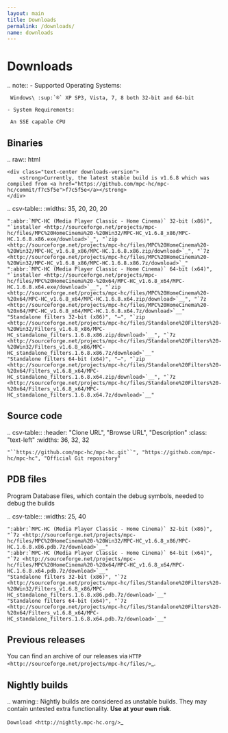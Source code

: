 ```yaml
---
layout: main
title: Downloads
permalink: /downloads/
name: downloads
---
```


Downloads
=========

.. note::
    - Supported Operating Systems:

     Windows\ :sup:`®` XP SP3, Vista, 7, 8 both 32-bit and 64-bit

    - System Requirements:

     An SSE capable CPU

Binaries
--------

.. raw:: html

    <div class="text-center downloads-version">
        <strong>Currently, the latest stable build is v1.6.8 which was compiled from <a href="https://github.com/mpc-hc/mpc-hc/commit/f7c5f5e">f7c5f5e</a></strong>
    </div>


.. csv-table::
    :widths: 35, 20, 20, 20

    ":abbr:`MPC-HC (Media Player Classic - Home Cinema)` 32-bit (x86)", "`installer <http://sourceforge.net/projects/mpc-hc/files/MPC%20HomeCinema%20-%20Win32/MPC-HC_v1.6.8_x86/MPC-HC.1.6.8.x86.exe/download>`_", "`zip <http://sourceforge.net/projects/mpc-hc/files/MPC%20HomeCinema%20-%20Win32/MPC-HC_v1.6.8_x86/MPC-HC.1.6.8.x86.zip/download>`_", "`7z <http://sourceforge.net/projects/mpc-hc/files/MPC%20HomeCinema%20-%20Win32/MPC-HC_v1.6.8_x86/MPC-HC.1.6.8.x86.7z/download>`_"
    ":abbr:`MPC-HC (Media Player Classic - Home Cinema)` 64-bit (x64)", "`installer <http://sourceforge.net/projects/mpc-hc/files/MPC%20HomeCinema%20-%20x64/MPC-HC_v1.6.8_x64/MPC-HC.1.6.8.x64.exe/download>`__", "`zip <http://sourceforge.net/projects/mpc-hc/files/MPC%20HomeCinema%20-%20x64/MPC-HC_v1.6.8_x64/MPC-HC.1.6.8.x64.zip/download>`__", "`7z <http://sourceforge.net/projects/mpc-hc/files/MPC%20HomeCinema%20-%20x64/MPC-HC_v1.6.8_x64/MPC-HC.1.6.8.x64.7z/download>`__"
    "Standalone filters 32-bit (x86)", "—", "`zip <http://sourceforge.net/projects/mpc-hc/files/Standalone%20Filters%20-%20Win32/Filters_v1.6.8_x86/MPC-HC_standalone_filters.1.6.8.x86.zip/download>`__", "`7z <http://sourceforge.net/projects/mpc-hc/files/Standalone%20Filters%20-%20Win32/Filters_v1.6.8_x86/MPC-HC_standalone_filters.1.6.8.x86.7z/download>`__"
    "Standalone filters 64-bit (x64)", "—", "`zip <http://sourceforge.net/projects/mpc-hc/files/Standalone%20Filters%20-%20x64/Filters_v1.6.8_x64/MPC-HC_standalone_filters.1.6.8.x64.zip/download>`__", "`7z <http://sourceforge.net/projects/mpc-hc/files/Standalone%20Filters%20-%20x64/Filters_v1.6.8_x64/MPC-HC_standalone_filters.1.6.8.x64.7z/download>`__"


Source code
-----------

.. csv-table::
    :header: "Clone URL", "Browse URL", "Description"
    :class: "text-left"
    :widths: 36, 32, 32

    "``https://github.com/mpc-hc/mpc-hc.git``", "https://github.com/mpc-hc/mpc-hc", "Official Git repository"


PDB files
---------

Program Database files, which contain the debug symbols, needed to debug the builds

.. csv-table::
    :widths: 25, 40

    ":abbr:`MPC-HC (Media Player Classic - Home Cinema)` 32-bit (x86)", "`7z <http://sourceforge.net/projects/mpc-hc/files/MPC%20HomeCinema%20-%20Win32/MPC-HC_v1.6.8_x86/MPC-HC.1.6.8.x86.pdb.7z/download>`__"
    ":abbr:`MPC-HC (Media Player Classic - Home Cinema)` 64-bit (x64)", "`7z <http://sourceforge.net/projects/mpc-hc/files/MPC%20HomeCinema%20-%20x64/MPC-HC_v1.6.8_x64/MPC-HC.1.6.8.x64.pdb.7z/download>`__"
    "Standalone filters 32-bit (x86)", "`7z <http://sourceforge.net/projects/mpc-hc/files/Standalone%20Filters%20-%20Win32/Filters_v1.6.8_x86/MPC-HC_standalone_filters.1.6.8.x86.pdb.7z/download>`__"
    "Standalone filters 64-bit (x64)", "`7z <http://sourceforge.net/projects/mpc-hc/files/Standalone%20Filters%20-%20x64/Filters_v1.6.8_x64/MPC-HC_standalone_filters.1.6.8.x64.pdb.7z/download>`__"


Previous releases
-----------------

You can find an archive of our releases via `HTTP <http://sourceforge.net/projects/mpc-hc/files/>`_.


Nightly builds
--------------

.. warning::
    Nightly builds are considered as unstable builds. They may contain untested extra functionality. **Use at your own risk**.

`Download <http://nightly.mpc-hc.org/>`_
